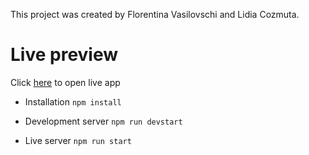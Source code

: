 This project was created by Florentina Vasilovschi and Lidia Cozmuta.

# Live preview
Click [here](https://florentinav.github.io/opera-volunteering/public/) to open live app

* Installation
`npm install`

* Development server
`npm run devstart`

* Live server
`npm run start`